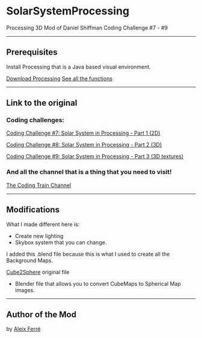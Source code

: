 # SolarSystemProcessing
Processing 3D Mod of Daniel Shiffman Coding Challenge #7 - #9

----------------------

## Prerequisites

Install Processing that is a Java based visual environment.

[Download Processing](https://processing.org/download)
[See all the functions](https://processing.org/reference)

----------------------

## Link to the original

### Coding challenges:

[Coding Challenge #7: Solar System in Processing - Part 1 (2D)](https://www.youtube.com/watch?v=l8SiJ-RmeHU)

[Coding Challenge #8: Solar System in Processing - Part 2 (3D)](https://www.youtube.com/watch?v=dncudkelNxw)

[Coding Challenge #9: Solar System in Processing - Part 3 (3D textures)](https://www.youtube.com/watch?v=FGAwi7wpU8c)

### And all the channel that is a thing that you need to visit!

[The Coding Train Channel](https://www.youtube.com/channel/UCvjgXvBlbQiydffZU7m1_aw)


----------------------

## Modifications

What I made different here is:
 - Create new lighting
 - Skybox system that you can change.

I added this .blend file because this is what I used to create all the Background Maps.

[Cube2Sphere](https://github.com/Xyene/cube2sphere) original file
 - Blender file that allows you to convert CubeMaps to Spherical Map images.

----------------------

## Author of the Mod

by [Aleix Ferré](https://github.com/CatalaHD)

